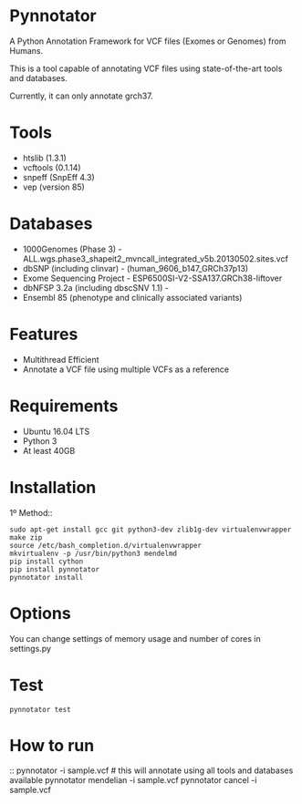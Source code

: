 # Pynnotator

A Python Annotation Framework for VCF files (Exomes or Genomes) from Humans.

This is a tool capable of annotating VCF files using state-of-the-art tools and databases.

Currently, it can only annotate grch37.

Tools
=====

- htslib (1.3.1)
- vcftools (0.1.14)
- snpeff (SnpEff 4.3)
- vep (version 85)

Databases
=========

- 1000Genomes (Phase 3) - ALL.wgs.phase3_shapeit2_mvncall_integrated_v5b.20130502.sites.vcf 
- dbSNP (including clinvar) - (human_9606_b147_GRCh37p13) 
- Exome Sequencing Project - ESP6500SI-V2-SSA137.GRCh38-liftover
- dbNFSP 3.2a (including dbscSNV 1.1) - 
- Ensembl 85 (phenotype and clinically associated variants)


Features
========
- Multithread Efficient
- Annotate a VCF file using multiple VCFs as a reference

Requirements
============

- Ubuntu 16.04 LTS
- Python 3
- At least 40GB

Installation 
============

1º Method::
    
    sudo apt-get install gcc git python3-dev zlib1g-dev virtualenvwrapper make zip
    source /etc/bash_completion.d/virtualenvwrapper
    mkvirtualenv -p /usr/bin/python3 mendelmd
    pip install cython 
    pip install pynnotator
    pynnotator install

Options
=======

You can change settings of memory usage and number of cores in settings.py

Test
====

    pynnotator test

How to run
==========
::
    pynnotator -i sample.vcf
    # this will annotate using all tools and databases available
    pynnotator mendelian -i sample.vcf
    pynnotator cancel -i sample.vcf
